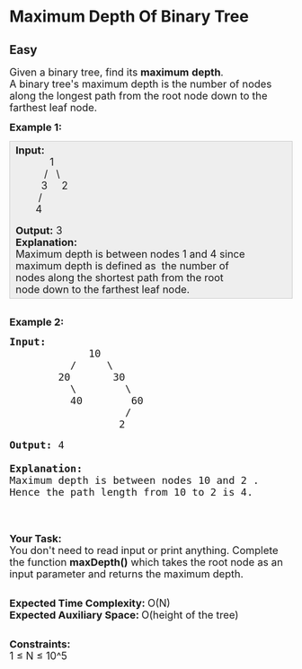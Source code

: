 # Maximum Depth Of Binary Tree
## Easy
<div class="problems_problem_content__Xm_eO"><p><span style="font-size:18px">Given a binary tree, find its <strong>maximum</strong>&nbsp;<strong>depth</strong>.<br>
A binary tree's maximum depth is the number of nodes along the longest path from the root node down to the farthest leaf node.</span></p>

<p><span style="font-size:18px"><strong>Example 1:</strong></span></p>

<div style="background: rgb(238, 238, 238); border: 1px solid rgb(204, 204, 204); padding: 5px 10px; --darkreader-inline-bgimage: initial; --darkreader-inline-bgcolor:#222426; --darkreader-inline-border-top:#3e4446; --darkreader-inline-border-right:#3e4446; --darkreader-inline-border-bottom:#3e4446; --darkreader-inline-border-left:#3e4446;"><span style="font-size:18px"><strong>Input:</strong><br>
&nbsp;&nbsp;&nbsp;&nbsp;&nbsp;&nbsp;&nbsp;&nbsp;&nbsp;&nbsp;&nbsp; 1<br>
&nbsp;&nbsp;&nbsp;&nbsp;&nbsp;&nbsp;&nbsp;&nbsp;&nbsp; /&nbsp;&nbsp; \<br>
&nbsp;&nbsp;&nbsp;&nbsp;&nbsp;&nbsp;&nbsp;&nbsp; 3&nbsp;&nbsp;&nbsp;&nbsp; 2<br>
&nbsp;&nbsp;&nbsp;&nbsp;&nbsp;&nbsp;&nbsp; /<br>
&nbsp;&nbsp;&nbsp;&nbsp;&nbsp;&nbsp; 4 &nbsp;&nbsp;&nbsp;&nbsp;&nbsp;&nbsp;&nbsp;&nbsp;&nbsp;&nbsp;</span><br>
<br>
<strong><span style="font-size:18px">Output:</span></strong><span style="font-size:18px"> 3<br>
<strong>Explanation:</strong><br>
Maximum depth is between nodes 1 and 4 since<br>
maximum depth is defined as&nbsp; the number of<br>
nodes along the shortest path from the root<br>
node down to the farthest leaf node.</span></div>

<p><br>
<span style="font-size:18px"><strong>Example 2:</strong></span></p>

<pre><span style="font-size:18px"><strong>Input:</strong>
             10
          /     \
        20       30
          \        \  
          40        60
                   /
                  2 </span>

<strong><span style="font-size:18px">Output: </span></strong><span style="font-size:18px">4

<strong>Explanation:</strong><span style="font-size:18px"><strong>
</strong></span>Maximum depth is between nodes 10 and 2 . 
Hence the path length from 10 to 2 is 4.</span>
</pre>

<p>&nbsp;</p>

<p><br>
<span style="font-size:18px"><strong>Your Task: &nbsp;</strong><br>
You don't need to read input or print anything. Complete the function <strong>maxDepth()</strong> which takes the root node as an input parameter and returns the maximum depth.</span><br>
&nbsp;</p>

<p><span style="font-size:18px"><strong>Expected Time Complexity: </strong>O(N)<br>
<strong>Expected Auxiliary Space: </strong>O(height of the tree)</span><br>
&nbsp;</p>

<p><span style="font-size:18px"><strong>Constraints:</strong><br>
1 ≤ N ≤ 10^5</span></p>
</div>